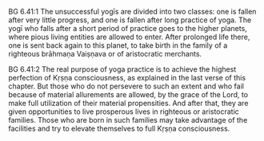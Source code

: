 BG 6.41:1	The unsuccessful yogīs are divided into two classes: one is fallen after very little progress, and one is fallen after long practice of yoga. The yogī who falls after a short period of practice goes to the higher planets, where pious living entities are allowed to enter. After prolonged life there, one is sent back again to this planet, to take birth in the family of a righteous brāhmaṇa Vaiṣṇava or of aristocratic merchants.

BG 6.41:2	The real purpose of yoga practice is to achieve the highest perfection of Kṛṣṇa consciousness, as explained in the last verse of this chapter. But those who do not persevere to such an extent and who fail because of material allurements are allowed, by the grace of the Lord, to make full utilization of their material propensities. And after that, they are given opportunities to live prosperous lives in righteous or aristocratic families. Those who are born in such families may take advantage of the facilities and try to elevate themselves to full Kṛṣṇa consciousness.